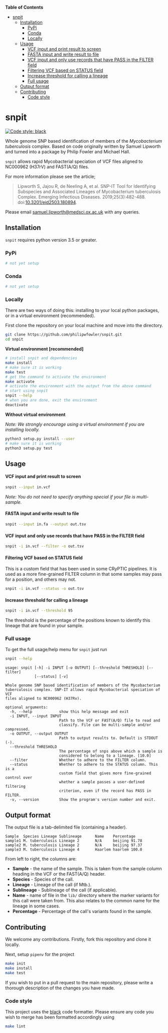 <!-- START doctoc generated TOC please keep comment here to allow auto update -->
<!-- DON'T EDIT THIS SECTION, INSTEAD RE-RUN doctoc TO UPDATE -->
**Table of Contents**

- [snpit](#snpit)
  - [Installation](#installation)
    - [PyPi](#pypi)
    - [Conda](#conda)
    - [Locally](#locally)
  - [Usage](#usage)
      - [VCF input and print result to screen](#vcf-input-and-print-result-to-screen)
      - [FASTA input and write result to file](#fasta-input-and-write-result-to-file)
      - [VCF input and only use records that have PASS in the FILTER field](#vcf-input-and-only-use-records-that-have-pass-in-the-filter-field)
      - [Filtering VCF based on STATUS field](#filtering-vcf-based-on-status-field)
      - [Increase threshold for calling a lineage](#increase-threshold-for-calling-a-lineage)
    - [Full usage](#full-usage)
  - [Output format](#output-format)
  - [Contributing](#contributing)
    - [Code style](#code-style)

<!-- END doctoc generated TOC please keep comment here to allow auto update -->

# snpit

[![Code style: black](https://img.shields.io/badge/code%20style-black-000000.svg)](https://github.com/ambv/black)  

Whole genome SNP based identification of members of the *Mycobacterium tuberculosis* complex. Based on code originally written by Samuel Lipworth and turned into a package by Philip Fowler and Michael Hall.

`snpit` allows rapid Mycobacterial speciation of VCF files aligned to NC000962 (H37rV) and FAST(A/Q) files.

For more information please see the article;

> Lipworth S, Jajou R, de Neeling A, et al. SNP-IT Tool for Identifying Subspecies and Associated Lineages of Mycobacterium tuberculosis Complex. Emerging Infectious Diseases. 2019;25(3):482-488. doi:[10.3201/eid2503.180894](http://dx.doi.org/10.3201/eid2503.180894).

Please email <samuel.lipworth@medsci.ox.ac.uk> with any queries.

## Installation

`snpit` requires python version 3.5 or greater.

### PyPi

```bash
# not yet setup
```

### Conda

```bash
# not yet setup
```

### Locally

There are two ways of doing this: installing to your local python packages, or in a virtual environment (recommended).

First clone the repository on your local machine and move into the directory.

```bash
git clone https://github.com/philipwfowler/snpit.git
cd snpit
```

**Virtual environment [recommended]**

```bash
# install snpit and dependencies
make install
# make sure it is working
make test
# get the command to activate the environment
make activate
# activate the environment with the output from the above command
# start using snpit
snpit --help
# when you are done, exit the environment
deactivate
```

**Without virtual environment**

*Note: We strongly encourage using a virtual environment if you are installing locally.*

```bash
python3 setup.py install --user
# make sure it is working
python3 setup.py test
```

## Usage

#### VCF input and print result to screen

```bash
snpit --input in.vcf
```
*Note: You do not need to specify anything special if your file is multi-sample.*
#### FASTA input and write result to file

```bash
snpit --input in.fa --output out.tsv
```

#### VCF input and only use records that have PASS in the FILTER field

```bash
snpit -i in.vcf --filter -o out.tsv
```

#### Filtering VCF based on STATUS field

This is a custom field that has been used in some CRyPTIC pipelines. It is used as a more 
fine-grained FILTER column in that some samples may pass for a position, and others may 
not.

```bash
snpit -i in.vcf --status -o out.tsv
```

#### Increase threshold for calling a lineage

```bash
snpit -i in.vcf --threshold 95
```
The threshold is the percentage of the positions known to identify this lineage that are 
found in your sample.

### Full usage

To get the full usage/help menu for `snpit` just run 

```bash
snpit --help
```

```
usage: snpit [-h] -i INPUT [-o OUTPUT] [--threshold THRESHOLD] [--filter]
             [--status] [-v]

Whole genome SNP based identification of members of the Mycobacterium
tuberculosis complex. SNP-IT allows rapid Mycobacterial speciation of VCF
files aligned to NC000962 (H37Rv).

optional arguments:
  -h, --help            show this help message and exit
  -i INPUT, --input INPUT
                        Path to the VCF or FAST(A/Q) file to read and
                        classify. File can be multi-sample and/or compressed.
  -o OUTPUT, --output OUTPUT
                        Path to output results to. Default is STDOUT (-).
  --threshold THRESHOLD
                        The percentage of snps above which a sample is
                        considered to belong to a lineage. [10.0]
  --filter              Whether to adhere to the FILTER column.
  --status              Whether to adhere to the STATUS column. This is a
                        custom field that gives more fine-grained control over
                        whether a sample passes a user-defined filtering
                        criterion, even if the record has PASS in FILTER.
  -v, --version         Show the program's version number and exit.
```

## Output format

The output file is a tab-delimited file (containing a header).

```tsv
Sample  Species Lineage Sublineage      Name    Percentage
sample1 M. tuberculosis Lineage 2       N/A     beijing 91.78
sample2 M. tuberculosis Lineage 2       N/A     beijing 97.37
sample3 M. tuberculosis Lineage 4       Haarlem haarlem 100.0
```

From left to right, the columns are:
* **Sample** - the name of the sample. This is taken from the sample column heading in the VCF or the FAST(A/Q) header.
* **Species** - Species of the call.
* **Lineage** - Lineage of the call (if Mtb.).
* **Sublineage** - Sublineage of the call (if applicable).
* **Name** - name of file in the `lib/` directory where the marker variants for this call were taken from. This also relates to the common name for the lineage in some cases.
* **Percentage** - Percentage of the call's variants found in the sample.

## Contributing

We welcome any contributions. Firstly, fork this repository and clone it locally.

Next, setup `pipenv` for the project

```bash
make init
make install
make test
```

If you wish to put in a pull request to the main repository, please write a thorough 
description of the changes you have made.

### Code style

This project uses the [black](https://github.com/psf/black) code formatter. Please ensure 
any code you wish to merge has been formatted accordingly using 

```bash
make lint
```